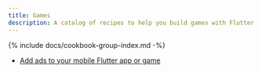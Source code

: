 ```yaml
---
title: Games
description: A catalog of recipes to help you build games with Flutter.
---
```


{% include docs/cookbook-group-index.md -%}
- [Add ads to your mobile Flutter app or game](/cookbook/plugins/google-mobile-ads)
